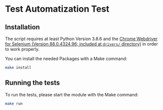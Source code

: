 # Test Automatization Test

## Installation

The script requires at least Python Version 3.8.6 and the [Chrome Webdriver for Selenium (Version 88.0.4324.96; included at `drivers/` directory)](https://sites.google.com/a/chromium.org/chromedriver/home) in order to work properly. 

You can install the needed Packages with a Make command:

```sh
make install
```

## Running the tests

To run the tests, please start the module with the Make command:

```sh
make run
```